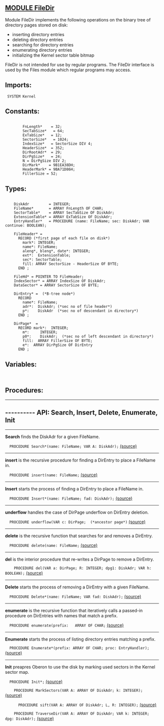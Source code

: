
## [MODULE FileDir](https://github.com/io-core/Files/blob/main/FileDir.Mod)
Module FileDir implements the following operations on the binary tree of directory pages stored on disk:
* inserting directory entries
* deleting directory entries
* searching for directory entries
* enumerating directory entries
* initializing the Kernel sector table bitmap

FileDir is not intended for use by regular programs. The FileDir interface is used by the Files module which regular programs may access.


  ## Imports:
` SYSTEM Kernel`

## Constants:
```
 
        FnLength*    = 32;
        SecTabSize*   = 64;
        ExTabSize*   = 12;
        SectorSize*   = 1024;
        IndexSize*   = SectorSize DIV 4;
        HeaderSize*  = 352;
        DirRootAdr*  = 29;
        DirPgSize*   = 24;
        N = DirPgSize DIV 2;
        DirMark*    = 9B1EA38DH;
        HeaderMark* = 9BA71D86H;
        FillerSize = 52;

```
## Types:
```
 
    DiskAdr         = INTEGER;
    FileName*       = ARRAY FnLength OF CHAR;
    SectorTable*    = ARRAY SecTabSize OF DiskAdr;
    ExtensionTable* = ARRAY ExTabSize OF DiskAdr;
    EntryHandler*   = PROCEDURE (name: FileName; sec: DiskAdr; VAR continue: BOOLEAN);

    FileHeader* =
      RECORD (*first page of each file on disk*)
        mark*: INTEGER;
        name*: FileName;
        aleng*, bleng*, date*: INTEGER;
        ext*:  ExtensionTable;
        sec*: SectorTable;
        fill: ARRAY SectorSize - HeaderSize OF BYTE;
      END ;

    FileHd* = POINTER TO FileHeader;
    IndexSector* = ARRAY IndexSize OF DiskAdr;
    DataSector* = ARRAY SectorSize OF BYTE;

    DirEntry* =  (*B-tree node*)
      RECORD
        name*: FileName;
        adr*:  DiskAdr; (*sec no of file header*)
        p*:    DiskAdr  (*sec no of descendant in directory*)
      END ;

    DirPage*  =
      RECORD mark*:  INTEGER;
        m*:     INTEGER;
        p0*:    DiskAdr;  (*sec no of left descendant in directory*)
        fill:  ARRAY FillerSize OF BYTE;
        e*:  ARRAY DirPgSize OF DirEntry
      END ;

```
## Variables:
```


```
## Procedures:
---
## ---------- API: Search, Insert, Delete, Enumerate, Init
---
**Search** finds the DiskAdr for a given FileName.

`  PROCEDURE Search*(name: FileName; VAR A: DiskAdr);` [(source)](https://github.com/io-orig/System/blob/main/FileDir.Mod#L95)

---
**insert** is the recursive procedure for finding a DirEntry to place a FileName in.

`  PROCEDURE insert(name: FileName;` [(source)](https://github.com/io-orig/System/blob/main/FileDir.Mod#L116)

---
**Insert** starts the process of finding a DirEntry to place a FileName in.

`  PROCEDURE Insert*(name: FileName; fad: DiskAdr);` [(source)](https://github.com/io-orig/System/blob/main/FileDir.Mod#L180)

---
**underflow** handles the case of DirPage underflow on DirEntry deletion.

`  PROCEDURE underflow(VAR c: DirPage;  (*ancestor page*)` [(source)](https://github.com/io-orig/System/blob/main/FileDir.Mod#L199)

---
**delete** is the recursive function that searches for and removes a DirEntry.

`  PROCEDURE delete(name: FileName;` [(source)](https://github.com/io-orig/System/blob/main/FileDir.Mod#L252)

---
**del** is the interior procedure that re-writes a DirPage to remove a DirEntry.

`    PROCEDURE del(VAR a: DirPage; R: INTEGER; dpg1: DiskAdr; VAR h: BOOLEAN);` [(source)](https://github.com/io-orig/System/blob/main/FileDir.Mod#L267)

---
**Delete** starts the process of removing a DirEntry with a given FileName.

`  PROCEDURE Delete*(name: FileName; VAR fad: DiskAdr);` [(source)](https://github.com/io-orig/System/blob/main/FileDir.Mod#L306)

---
**enumerate** is the recursive function that iteratively calls a passed-in procedure on DirEntries with names that match a prefix.

`  PROCEDURE enumerate(prefix:   ARRAY OF CHAR;` [(source)](https://github.com/io-orig/System/blob/main/FileDir.Mod#L324)

---
**Enumerate** starts the process of listing directory entries matching a prefix.

`  PROCEDURE Enumerate*(prefix: ARRAY OF CHAR; proc: EntryHandler);` [(source)](https://github.com/io-orig/System/blob/main/FileDir.Mod#L354)

---
**Init** preapres Oberon to use the disk by marking used sectors in the Kernel sector map.

`  PROCEDURE Init*;` [(source)](https://github.com/io-orig/System/blob/main/FileDir.Mod#L365)


`    PROCEDURE MarkSectors(VAR A: ARRAY OF DiskAdr; k: INTEGER);` [(source)](https://github.com/io-orig/System/blob/main/FileDir.Mod#L369)


`      PROCEDURE sift(VAR A: ARRAY OF DiskAdr; L, R: INTEGER);` [(source)](https://github.com/io-orig/System/blob/main/FileDir.Mod#L374)


`    PROCEDURE TraverseDir(VAR A: ARRAY OF DiskAdr; VAR k: INTEGER; dpg: DiskAdr);` [(source)](https://github.com/io-orig/System/blob/main/FileDir.Mod#L408)

